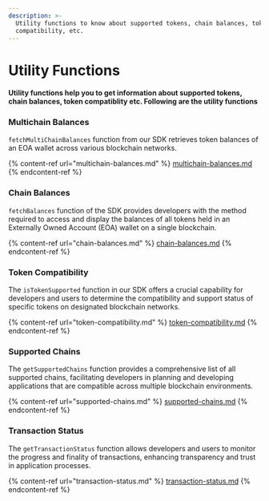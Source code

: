 ```yaml
---
description: >-
  Utility functions to know about supported tokens, chain balances, token
  compatibility, etc.
---
```


# Utility Functions

#### Utility functions help you to get information about supported tokens, chain balances, token compatiblity etc. Following are the utility functions

### Multichain Balances

`fetchMultiChainBalances` function from our SDK  retrieves token balances of an EOA wallet across various blockchain networks.&#x20;

{% content-ref url="multichain-balances.md" %}
[multichain-balances.md](multichain-balances.md)
{% endcontent-ref %}

### Chain Balances

`fetchBalances` function of the SDK provides developers with the method required to access and display the balances of all tokens held in an Externally Owned Account (EOA) wallet on a single blockchain.

{% content-ref url="chain-balances.md" %}
[chain-balances.md](chain-balances.md)
{% endcontent-ref %}

### Token Compatibility

The `isTokenSupported` function in our SDK offers a crucial capability for developers and users to determine the compatibility and support status of specific tokens on designated blockchain networks.

{% content-ref url="token-compatibility.md" %}
[token-compatibility.md](token-compatibility.md)
{% endcontent-ref %}

### Supported Chains

The `getSupportedChains` function provides a comprehensive list of all supported chains, facilitating developers in planning and developing applications that are compatible across multiple blockchain environments.

{% content-ref url="supported-chains.md" %}
[supported-chains.md](supported-chains.md)
{% endcontent-ref %}

### Transaction Status <a href="#function-call" id="function-call"></a>

The `getTransactionStatus` function allows developers and users to monitor the progress and finality of transactions, enhancing transparency and trust in application processes.

{% content-ref url="transaction-status.md" %}
[transaction-status.md](transaction-status.md)
{% endcontent-ref %}
